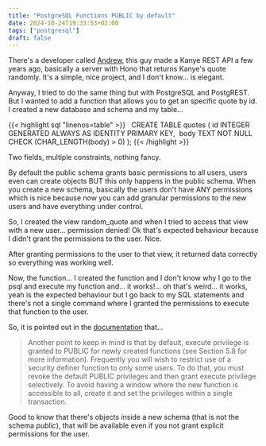 ```yaml
---
title: "PostgreSQL Functions PUBLIC by default"
date: 2024-10-24T19:33:53+02:00
tags: ["postgresql"]
draft: false
---
```


There's a developer called [Andrew](https://github.com/ajzbc), this guy made a Kanye REST API a few years ago, basically a server with Hono that returns Kanye's quote randomly. It's a simple, nice project, and I don't know... is elegant.

Anyway, I tried to do the same thing but with PostgreSQL and PostgREST. But I wanted to add a function that allows you to get an specific quote by id. I created a new database and schema and my table...

{{< highlight sql "linenos=table" >}}
  CREATE TABLE quotes (
    id INTEGER GENERATED ALWAYS AS IDENTITY PRIMARY KEY, 
    body TEXT NOT NULL CHECK (CHAR_LENGTH(body) > 0)
  );
{{< /highlight >}}

Two fields, multiple constraints, nothing fancy.

By default the public schema grants basic permissions to all users, users even can create objects BUT this only happens in the public schema. When you create a new schema, basically the users don't have ANY permissions which is nice because now you can add granular permissions to the new users and have everything under control.

So, I created the view random_quote and when I tried to access that view with a new user... permission denied! Ok that's expected behaviour because I didn't grant the permissions to the user. Nice.

After granting permissions to the user to that view, it returned data correctly so everything was working well. 

Now, the function... I created the function and I don't know why I go to the psql and execute my function and... it works!... oh that's weird... it works, yeah is the expected behaviour but I go back to my SQL statements and there's not a single command where I granted the permissions to execute that function to the user.

So, it is pointed out in the [documentation](https://www.postgresql.org/docs/current/sql-createfunction.html) that...

<blockquote>
Another point to keep in mind is that by default, execute privilege is granted to PUBLIC for newly created functions (see Section 5.8 for more information). Frequently you will wish to restrict use of a security definer function to only some users. To do that, you must revoke the default PUBLIC privileges and then grant execute privilege selectively. To avoid having a window where the new function is accessible to all, create it and set the privileges within a single transaction. 
</blockquote>

Good to know that there's objects inside a new schema (that is not the schema _public_), that will be available even if you not grant explicit permissions for the user.
